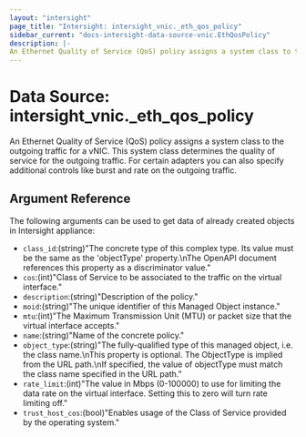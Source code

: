 ```yaml
---
layout: "intersight"
page_title: "Intersight: intersight_vnic._eth_qos_policy"
sidebar_current: "docs-intersight-data-source-vnic.EthQosPolicy"
description: |-
An Ethernet Quality of Service (QoS) policy assigns a system class to the outgoing traffic for a vNIC. This system class determines the quality of service for the outgoing traffic. For certain adapters you can also specify additional controls like burst and rate on the outgoing traffic.
---
```


# Data Source: intersight_vnic._eth_qos_policy
An Ethernet Quality of Service (QoS) policy assigns a system class to the outgoing traffic for a vNIC. This system class determines the quality of service for the outgoing traffic. For certain adapters you can also specify additional controls like burst and rate on the outgoing traffic.
## Argument Reference
The following arguments can be used to get data of already created objects in Intersight appliance:
* `class_id`:(string)"The concrete type of this complex type. Its value must be the same as the 'objectType' property.\nThe OpenAPI document references this property as a discriminator value."
* `cos`:(int)"Class of Service to be associated to the traffic on the virtual interface."
* `description`:(string)"Description of the policy."
* `moid`:(string)"The unique identifier of this Managed Object instance."
* `mtu`:(int)"The Maximum Transmission Unit (MTU) or packet size that the virtual interface accepts."
* `name`:(string)"Name of the concrete policy."
* `object_type`:(string)"The fully-qualified type of this managed object, i.e. the class name.\nThis property is optional. The ObjectType is implied from the URL path.\nIf specified, the value of objectType must match the class name specified in the URL path."
* `rate_limit`:(int)"The value in Mbps (0-100000) to use for limiting the data rate on the virtual interface. Setting this to zero will turn rate limiting off."
* `trust_host_cos`:(bool)"Enables usage of the Class of Service provided by the operating system."
